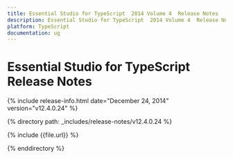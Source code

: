 ```yaml
---
title: Essential Studio for TypeScript  2014 Volume 4  Release Notes  
description: Essential Studio for TypeScript  2014 Volume 4  Release Notes  
platform: TypeScript
documentation: ug
---
```


# Essential Studio for TypeScript  Release Notes  

{% include release-info.html date="December 24, 2014"  version="v12.4.0.24" %} 


{% directory path: _includes/release-notes/v12.4.0.24 %}

{% include {{file.url}} %}

{% enddirectory %}